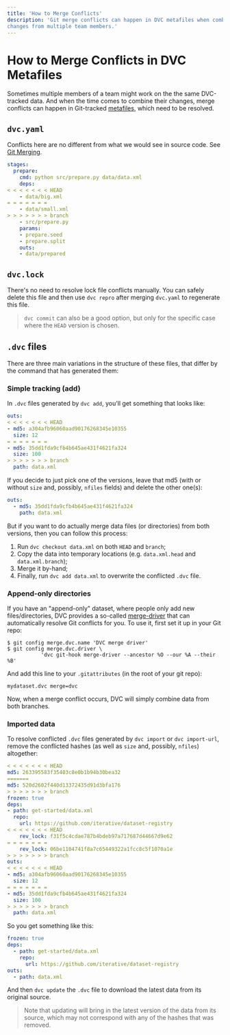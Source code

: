 ```yaml
---
title: 'How to Merge Conflicts'
description: 'Git merge conflicts can happen in DVC metafiles when combining
changes from multiple team members.'
---
```


# How to Merge Conflicts in DVC Metafiles

Sometimes multiple members of a team might work on the the same DVC-tracked
data. And when the time comes to combine their changes, merge conflicts can
happen in Git-tracked [metafiles](/doc/user-guide/dvc-files-and-directories),
which need to be resolved.

## `dvc.yaml`

Conflicts here are no different from what we would see in source code. See
[Git Merging](https://git-scm.com/book/en/v2/Git-Branching-Basic-Branching-and-Merging).

```yaml
stages:
  prepare:
    cmd: python src/prepare.py data/data.xml
    deps:
< < < < < < < HEAD
    - data/big.xml
= = = = = = =
    - data/small.xml
> > > > > > > branch
    - src/prepare.py
    params:
    - prepare.seed
    - prepare.split
    outs:
    - data/prepared
```

## `dvc.lock`

There's no need to resolve lock file conflicts manually. You can safely delete
this file and then use `dvc repro` after merging `dvc.yaml` to regenerate this
file.

> `dvc commit` can also be a good option, but only for the specific case where
> the `HEAD` version is chosen.

## `.dvc` files

There are three main variations in the structure of these files, that differ by
the command that has generated them:

### Simple tracking (add)

In `.dvc` files generated by `dvc add`, you'll get something that looks like:

```yaml
outs:
< < < < < < < HEAD
- md5: a304afb96060aad90176268345e10355
  size: 12
= = = = = = =
- md5: 35dd1fda9cfb4b645ae431f4621fa324
  size: 100
> > > > > > > branch
  path: data.xml
```

If you decide to just pick one of the versions, leave that md5 (with or without
`size` and, possibly, `nfiles` fields) and delete the other one(s):

```yaml
outs:
  - md5: 35dd1fda9cfb4b645ae431f4621fa324
    path: data.xml
```

But if you want to do actually merge data files (or directories) from both
versions, then you can follow this process:

1. Run `dvc checkout data.xml` on both `HEAD` and `branch`;
2. Copy the data into temporary locations (e.g. `data.xml.head` and
   `data.xml.branch`);
3. Merge it by-hand;
4. Finally, run `dvc add data.xml` to overwrite the conflicted `.dvc` file.

### Append-only directories

If you have an "append-only" dataset, where people only add new
files/directories, DVC provides a so-called
[merge-driver](https://git-scm.com/docs/git-merge#Documentation/git-merge.txt-mergeltdrivergtname)
that can automatically resolve Git conflicts for you. To use it, first set it up
in your Git repo:

```dvc
$ git config merge.dvc.name 'DVC merge driver'
$ git config merge.dvc.driver \
           'dvc git-hook merge-driver --ancestor %O --our %A --their %B'
```

And add this line to your `.gitattributes` (in the root of your git repo):

```
mydataset.dvc merge=dvc
```

Now, when a merge conflict occurs, DVC will simply combine data from both
branches.

### Imported data

To resolve conflicted `.dvc` files generated by `dvc import` or
`dvc import-url`, remove the conflicted hashes (as well as `size` and, possibly,
`nfiles`) altogether:

```yaml
< < < < < < < HEAD
md5: 263395583f35403c8e0b1b94b30bea32
=======
md5: 520d2602f440d13372435d91d3bfa176
> > > > > > > branch
frozen: true
deps:
- path: get-started/data.xml
  repo:
    url: https://github.com/iterative/dataset-registry
< < < < < < < HEAD
    rev_lock: f31f5c4cdae787b4bdeb97a717687d44667d9e62
= = = = = = =
    rev_lock: 06be1104741f8a7c65449322a1fcc8c5f1070a1e
> > > > > > > branch
outs:
< < < < < < < HEAD
- md5: a304afb96060aad90176268345e10355
  size: 12
= = = = = = =
- md5: 35dd1fda9cfb4b645ae431f4621fa324
  size: 100
> > > > > > > branch
  path: data.xml
```

So you get something like this:

```yaml
frozen: true
deps:
  - path: get-started/data.xml
    repo:
      url: https://github.com/iterative/dataset-registry
outs:
  - path: data.xml
```

And then `dvc update` the `.dvc` file to download the latest data from its
original source.

> Note that updating will bring in the latest version of the data from its
> source, which may not correspond with any of the hashes that was removed.
